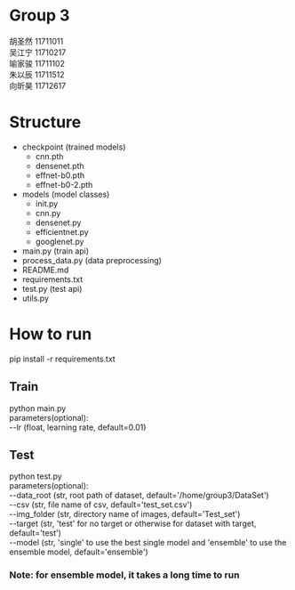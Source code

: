 # Group 3
胡圣然 11711011  
吴江宁 11710217  
喻家骏 11711102  
朱以辰 11711512  
向昕昊 11712617

# Structure
- checkpoint (trained models)
  - cnn.pth
  - densenet.pth
  - effnet-b0.pth
  - effnet-b0-2.pth
- models (model classes)
  - init.py
  - cnn.py
  - densenet.py
  - efficientnet.py
  - googlenet.py
- main.py (train api)
- process_data.py (data preprocessing)
- README.md
- requirements.txt
- test.py (test api)
- utils.py

# How to run
pip install -r requirements.txt  

## Train
python main.py  
parameters(optional):  
--lr (float, learning rate, default=0.01)

## Test
python test.py   
parameters(optional):  
--data_root (str, root path of dataset, default='/home/group3/DataSet')  
--csv (str, file name of csv, default='test_set.csv')  
--img_folder (str, directory name of images, default='Test_set')  
--target (str, 'test' for no target or otherwise for dataset with target, default='test')  
--model (str, 'single' to use the best single model and 'ensemble' to use the ensemble model, default='ensemble')

### Note: for ensemble model, it takes a long time to run

